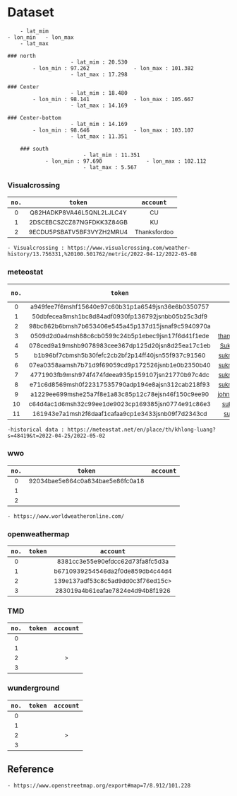 # Dataset
		- lat_mim
	- lon_min	- lon_max
		- lat_max
```	
### north
					- lat_mim : 20.530
		- lon_min : 97.262				- lon_max : 101.382
					- lat_max : 17.298
```						
```
### Center
					- lat_mim : 18.480
		- lon_min : 98.141 				- lon_max : 105.667
					- lat_max : 14.169
```		
```				
### Center-bottom
					- lat_mim : 14.169
		- lon_min : 98.646  			- lon_max : 103.107
					- lat_max : 11.351
```			
```			
	### south
						- lat_mim : 11.351
			- lon_min : 97.690  			- lon_max : 102.112
						- lat_max : 5.567
```					

### Visualcrossing
|```no.```|```token```|```account```|
| :---:| :---: | :---: |
|<sub>0</sup>|<sub>Q82HADKP8VA46L5QNL2LJLC4Y</sup>|<sub>CU</sub>|
|<sub>1</sup>|<sub>2DSCEBCSZCZ87NGFDKK3Z84GB</sup>|<sub>KU</sub>|
|<sub>2</sup>|<sub>9ECDU5PSBATV5BF3VYZH2MRU4</sup>|<sub>Thanksfordoo</sub>|
	- Visualcrossing : https://www.visualcrossing.com/weather-history/13.756331,%20100.501762/metric/2022-04-12/2022-05-08

### meteostat
|```no.```|```token```|```account```|```Quota limit```|
| :---:| :---: | :---: | :---: |
|<sub>0</sup>|<sub>a949fee7f6mshf15640e97c60b31p1a6549jsn36e6b0350757</sup>|						<sub>CU</sub>						|<sub>500/month</sub>|
|<sub>1</sup>|<sub>50dbfecea8msh1bc8d84adf0930fp136792jsnbb05b25c3df9</sup>|						<sub>KU</sub>						|<sub>500/month</sub>|
|<sub>2</sup>|<sub>98bc862b6bmsh7b653406e545a45p137d15jsnaf9c5940970a</sup>|						<sub>Healthcam</sub>				|<sub>500/month</sub>|
|<sub>3</sup>|<sub>0509d2d0a4msh88c6cb0599c24b5p1ebec9jsn17f6d41f1ede</sup>|						<sub>thanksfordoo@gmail.com</sub>	|<sub>500/month</sub>|
|<sub>4</sup>|<sub>078ced9a19mshb9078983cee367dp125d20jsn8d25ea17c1eb</sup>|						<sub>Sukritjaidee@gmail.com</sub>	|<sub>500/month</sub>|
|<sub>5</sup>|<sub>b1b96bf7cbmsh5b30fefc2cb2bf2p14ff40jsn55f937c91560</sup>|						<sub>sukritjaidee5@gmail.com</sub>	|<sub>500/month</sub>|
|<sub>6</sup>|<sub>07ea0358aamsh7b71d9f69059cd9p172526jsnb1e0b2350b40</sup>|						<sub>sukritjaidee4@gmail.com</sub>	|<sub>500/month</sub>|
|<sub>7</sup>|<sub>4771903fb9msh974f474fdeea935p159107jsn21770b97c4dc</sup>|						<sub>sukritjaidee3@gmail.com</sub>	|<sub>500/month</sub>|
|<sub>8</sup>|<sub>e71c6d8569msh0f22317535790adp194e8ajsn312cab218f93</sup>|						<sub>sukritjaidee1@gmail.com</sub>	|<sub>500/month</sub>|
|<sub>9</sup>|<sub>a1229ee699mshe25a7f8e1a83c85p12c78ejsn46f150c9ee90</sup>|						<sub>johnconnorsjj@gmail.com</sub>	|<sub>500/month</sub>|
|<sub>10</sup>|<sub>c64d4ac1d6msh32c99ee1de9023cp169385jsn0774e91c86e3</sup>|						<sub>sukritjaide@gmail.com</sub>	|<sub>500/month</sub>|
|<sub>11</sup>|<sub>161943e7a1msh2f6daaf1cafaa9cp1e3433jsnb09f7d2343cd</sup>|						<sub>sukritjaid@gmail.com</sub>		|<sub>500/month</sub>|
	-historical data : https://meteostat.net/en/place/th/khlong-luang?s=48419&t=2022-04-25/2022-05-02

### wwo 
|```no.```|```token```|```account```|
| :---:| :---: | :---: |
|<sub>0</sup>|<sub>92034bae5e864c0a834bae5e86fc0a18</sup>|<sub></sub>|
|<sub>1</sup>|<sub></sup>|<sub></sub>|
|<sub>2</sup>|<sub></sup>|<sub></sub>|
	- https://www.worldweatheronline.com/

### openweathermap  
|```no.```|```token```|```account```|
| :---:| :---: | :---: |
|<sub>0</sup>|<sub></sup>|<sub>8381cc3e55e90efdcc62d73fa8fc5d3a</sub>|
|<sub>1</sup>|<sub></sup>|<sub>b6710939254546da2f0de859db4c44d4</sub>|
|<sub>2</sup>|<sub></sup>|<sub>139e137adf53c8c5ad9dd0c3f76ed15c></sub>|
|<sub>3</sup>|<sub></sup>|<sub>283019a4b61eafae7824e4d94b8f1926</sub>|

### TMD  
|```no.```|```token```|```account```|
| :---:| :---: | :---: |
|<sub>0</sup>|<sub></sup>|<sub></sub>|
|<sub>1</sup>|<sub></sup>|<sub></sub>|
|<sub>2</sup>|<sub></sup>|<sub>></sub>|
|<sub>3</sup>|<sub></sup>|<sub></sub>|

### wunderground   
|```no.```|```token```|```account```|
| :---:| :---: | :---: |
|<sub>0</sup>|<sub></sup>|<sub></sub>|
|<sub>1</sup>|<sub></sup>|<sub></sub>|
|<sub>2</sup>|<sub></sup>|<sub>></sub>|
|<sub>3</sup>|<sub></sup>|<sub></sub>|



## Reference
	- https://www.openstreetmap.org/export#map=7/8.912/101.228
	
	

